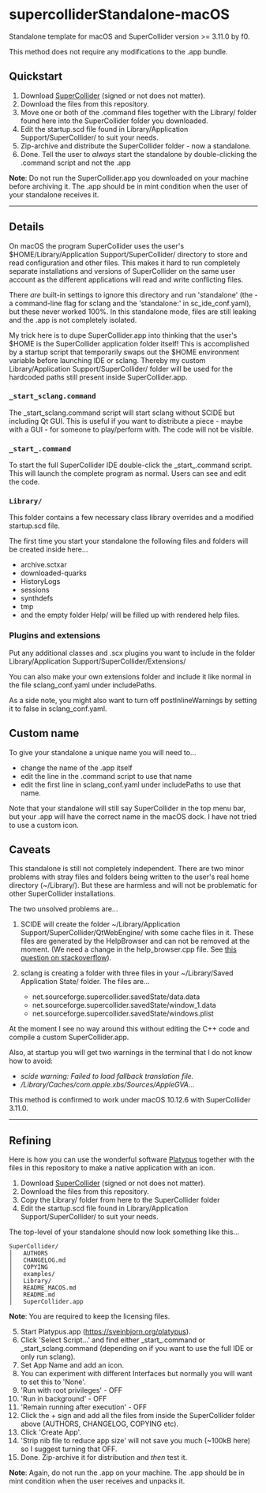 # supercolliderStandalone-macOS

Standalone template for macOS and SuperCollider version >= 3.11.0 by f0.

This method does not require any modifications to the .app bundle.

## Quickstart

1. Download [SuperCollider](https://supercollider.github.io/download) (signed or not does not matter).
2. Download the files from this repository.
3. Move one or both of the .command files together with the Library/ folder found here into the SuperCollider folder you downloaded.
4. Edit the startup.scd file found in Library/Application Support/SuperCollider/ to suit your needs.
5. Zip-archive and distribute the SuperCollider folder - now a standalone.
6. Done. Tell the user to _always_ start the standalone by double-clicking the .command script and not the .app

**Note**: Do not run the SuperCollider.app you downloaded on your machine before archiving it. The .app should be in mint condition when the user of your standalone receives it.

---

## Details

On macOS the program SuperCollider uses the user's $HOME/Library/Application Support/SuperCollider/ directory to store and read configuration and other files. This makes it hard to run completely separate installations and versions of SuperCollider on the same user account as the different applications will read and write conflicting files.

There _are_ built-in settings to ignore this directory and run 'standalone' (the -a command-line flag for sclang and the 'standalone:' in sc_ide_conf.yaml), but these never worked 100%. In this standalone mode, files are still leaking and the .app is not completely isolated.

My trick here is to dupe SuperCollider.app into thinking that the user's $HOME is the SuperCollider application folder itself! This is accomplished by a startup script that temporarily swaps out the $HOME environment variable before launching IDE or sclang. Thereby my custom Library/Application Support/SuperCollider/ folder will be used for the hardcoded paths still present inside SuperCollider.app.

### `_start_sclang.command`

The \_start_sclang.command script will start sclang without SCIDE but including Qt GUI. This is useful if you want to distribute a piece - maybe with a GUI - for someone to play/perform with. The code will not be visible.

### `_start_.command`

To start the full SuperCollider IDE double-click the \_start_.command script. This will launch the complete program as normal. Users can see and edit the code.

### `Library/`

This folder contains a few necessary class library overrides and a modified startup.scd file.

The first time you start your standalone the following files and folders will be created inside here...

* archive.sctxar
* downloaded-quarks
* HistoryLogs
* sessions
* synthdefs
* tmp
* and the empty folder Help/ will be filled up with rendered help files.

### Plugins and extensions

Put any additional classes and .scx plugins you want to include in the folder Library/Application Support/SuperCollider/Extensions/

You can also make your own extensions folder and include it like normal in the file sclang_conf.yaml under includePaths.

As a side note, you might also want to turn off postInlineWarnings by setting it to false in sclang_conf.yaml.

## Custom name

To give your standalone a unique name you will need to...

* change the name of the .app itself
* edit the line in the .command script to use that name
* edit the first line in sclang_conf.yaml under includePaths to use that name.

Note that your standalone will still say SuperCollider in the top menu bar, but your .app will have the correct name in the macOS dock.
I have not tried to use a custom icon.

## Caveats

This standalone is still not completely independent. There are two minor problems with stray files and folders being written to the user's real home directory (~/Library/). But these are harmless and will not be problematic for other SuperCollider installations.

The two unsolved problems are...

1. SCIDE will create the folder ~/Library/Application Support/SuperCollider/QtWebEngine/ with some cache files in it. These files are generated by the HelpBrowser and can not be removed at the moment. (We need a change in the help_browser.cpp file. See [this question on stackoverflow](https://stackoverflow.com/questions/47741388/how-to-set-offtherecord-profile-for-qwebengineview)).

2. sclang is creating a folder with three files in your ~/Library/Saved Application State/ folder. The files are...
   * net.sourceforge.supercollider.savedState/data.data
   * net.sourceforge.supercollider.savedState/window_1.data
   * net.sourceforge.supercollider.savedState/windows.plist

At the moment I see no way around this without editing the C++ code and compile a custom SuperCollider.app.

Also, at startup you will get two warnings in the terminal that I do not know how to avoid:

* _scide warning: Failed to load fallback translation file._
* _/Library/Caches/com.apple.xbs/Sources/AppleGVA..._

This method is confirmed to work under macOS 10.12.6 with SuperCollider 3.11.0. 

---

## Refining

Here is how you can use the wonderful software [Platypus](https://sveinbjorn.org/platypus) together with the files in this repository to make a native application with an icon.

1. Download [SuperCollider](https://supercollider.github.io/download) (signed or not does not matter).
2. Download the files from this repository.
3. Copy the Library/ folder from here to the SuperCollider folder
4. Edit the startup.scd file found in Library/Application Support/SuperCollider/ to suit your needs.

The top-level of your standalone should now look something like this...

```
SuperCollider/
│   AUTHORS
│   CHANGELOG.md
│   COPYING
│   examples/
│   Library/
│   README_MACOS.md
│   README.md
│   SuperCollider.app
```

**Note**: You are required to keep the licensing files.

5. Start Platypus.app (<https://sveinbjorn.org/platypus>).
6. Click 'Select Script...' and find either \_start_.command or _start_sclang.command (depending on if you want to use the full IDE or only run sclang).
7. Set App Name and add an icon.
8. You can experiment with different Interfaces but normally you will want to set this to 'None'.
9. 'Run with root privileges' - OFF
10. 'Run in background' - OFF
11. 'Remain running after execution' - OFF
12. Click the + sign and add all the files from inside the SuperCollider folder above (AUTHORS, CHANGELOG, COPYING etc).
13. Click 'Create App'.
14. 'Strip nib file to reduce app size' will not save you much (~100kB here) so I suggest turning that OFF.
15. Done. Zip-archive it for distribution and _then_ test it.

**Note**: Again, do not run the .app on your machine. The .app should be in mint condition when the user receives and unpacks it.

